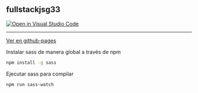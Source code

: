 ## fullstackjsg33

[![Open in Visual Studio Code](https://img.shields.io/badge/-Abrir%20en%20VsCode.dev-%23007ACC?style=for-the-badge&logo=visual-studio-code&logoColor=ffffff)](https://open.vscode.dev/enidev911/fullstackjsg33) 

---

[Ver en github-pages](https://enidev911.github.io/fullstackjsg33/)


Instalar sass de manera global a través de npm  

```bash
npm install -g sass
```

Ejecutar sass para compilar

```bash
npm run sass-watch
```

